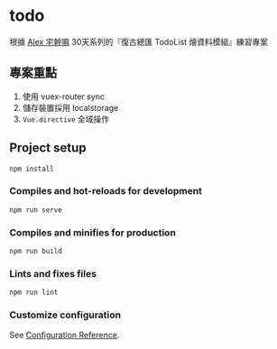 # todo

根據 [Alex 宅幹嘛](https://www.youtube.com/c/AlexOtakuWhat) 30天系列的『復古總匯 TodoList 燴資料模組』練習專案

## 專案重點
1. 使用 vuex-router sync
2. 儲存裝置採用 localstorage
3. `Vue.directive` 全域操作

## Project setup
```
npm install
```

### Compiles and hot-reloads for development
```
npm run serve
```

### Compiles and minifies for production
```
npm run build
```

### Lints and fixes files
```
npm run lint
```

### Customize configuration
See [Configuration Reference](https://cli.vuejs.org/config/).
